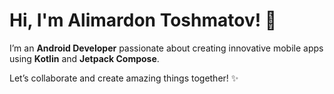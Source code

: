 # Hi, I'm Alimardon Toshmatov! 👋

I’m an **Android Developer** passionate about creating innovative mobile apps using **Kotlin** and **Jetpack Compose**.

Let’s collaborate and create amazing things together! ✨
